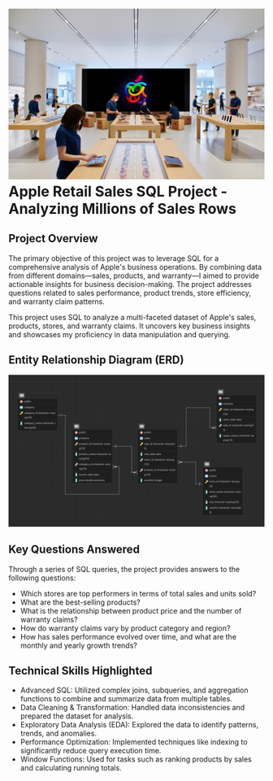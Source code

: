 # ![Apple Logo](https://github.com/najirh/Apple-Retail-Sales-SQL-Project---Analyzing-Millions-of-Sales-Rows/blob/main/Apple_Changsha_RetailTeamMembers_09012021_big.jpg.slideshow-xlarge_2x.jpg) Apple Retail Sales SQL Project - Analyzing Millions of Sales Rows

## Project Overview

The primary objective of this project was to leverage SQL for a comprehensive analysis of Apple's business operations. By combining data from different domains—sales, products, and warranty—I aimed to provide actionable insights for business decision-making. The project addresses questions related to sales performance, product trends, store efficiency, and warranty claim patterns.

This project uses SQL to analyze a multi-faceted dataset of Apple's sales, products, stores, and warranty claims. It uncovers key business insights and showcases my proficiency in data manipulation and querying.

## Entity Relationship Diagram (ERD)

![ERD](https://github.com/najirh/Apple-Retail-Sales-SQL-Project---Analyzing-Millions-of-Sales-Rows/blob/main/erd.png)

## Key Questions Answered

Through a series of SQL queries, the project provides answers to the following questions:

- Which stores are top performers in terms of total sales and units sold?
- What are the best-selling products?
- What is the relationship between product price and the number of warranty claims?
- How do warranty claims vary by product category and region?
- How has sales performance evolved over time, and what are the monthly and yearly growth trends?

## Technical Skills Highlighted

- Advanced SQL: Utilized complex joins, subqueries, and aggregation functions to combine and summarize data from multiple tables.
- Data Cleaning & Transformation: Handled data inconsistencies and prepared the dataset for analysis.
- Exploratory Data Analysis (EDA): Explored the data to identify patterns, trends, and anomalies.
- Performance Optimization: Implemented techniques like indexing to significantly reduce query execution time.
- Window Functions: Used for tasks such as ranking products by sales and calculating running totals.


